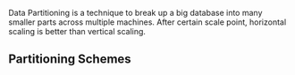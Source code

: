 Data Partitioning is a technique to break up a big database into many smaller parts across multiple machines.
After certain scale point, horizontal scaling is better than vertical scaling.

## Partitioning Schemes
